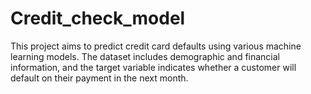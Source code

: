 # Credit_check_model
This project aims to predict credit card defaults using various machine learning models. The dataset includes demographic and financial information, and the target variable indicates whether a customer will default on their payment in the next month.
